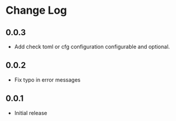 # Change Log

## 0.0.3

- Add check toml or cfg configuration configurable and optional.

## 0.0.2

- Fix typo in error messages

## 0.0.1

- Initial release
